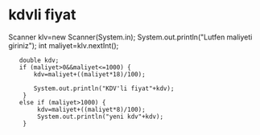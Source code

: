 # kdvli fiyat

  Scanner klv=new Scanner(System.in);
        System.out.println("Lutfen maliyeti giriniz");
       int maliyet=klv.nextInt();
        
       double kdv;
       if (maliyet>0&&maliyet<=1000) {
           kdv=maliyet+((maliyet*18)/100);
           
           System.out.println("KDV'li fiyat"+kdv);
        }
       else if (maliyet>1000) {
            kdv=maliyet+((maliyet*8)/100);
            System.out.println("yeni kdv"+kdv);
        }
